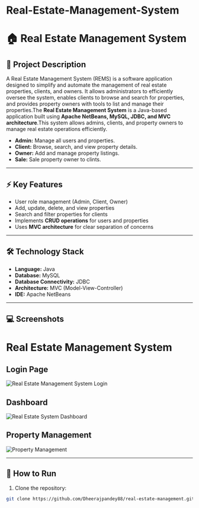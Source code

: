 # Real-Estate-Management-System

# 🏠 Real Estate Management System

## 📖 Project Description
A Real Estate Management System (REMS) is a software application designed to simplify and automate the management of real estate properties, clients, and owners. It allows administrators to efficiently oversee the system, enables clients to browse and search for properties, and provides property owners with tools to list and manage their properties.The **Real Estate Management System** is a Java-based application built using **Apache NetBeans, MySQL, JDBC, and MVC architecture**.This system allows admins, clients, and property owners to manage real estate operations efficiently.  

- **Admin:** Manage all users and properties.  
- **Client:** Browse, search, and view property details.  
- **Owner:** Add and manage property listings.
- **Sale:** Sale property owner to clints.  

---

## ⚡ Key Features
- User role management (Admin, Client, Owner)  
- Add, update, delete, and view properties  
- Search and filter properties for clients  
- Implements **CRUD operations** for users and properties  
- Uses **MVC architecture** for clear separation of concerns  

---

## 🛠️ Technology Stack
- **Language:** Java  
- **Database:** MySQL  
- **Database Connectivity:** JDBC  
- **Architecture:** MVC (Model-View-Controller)  
- **IDE:** Apache NetBeans  

---

## 💻 Screenshots
# Real Estate Management System

## Login Page

![Real Estate Management System Login](https://github.com/yourusername/yourrepo/blob/main/Screenshot_2025-10-13_180119.png)

## Dashboard

![Real Estate System Dashboard](https://github.com/yourusername/yourrepo/blob/main/Screenshot_2025-10-13_180159.png)

## Property Management

![Property Management](https://github.com/yourusername/yourrepo/blob/main/Screenshot_2025-10-13_180217.png)


---

## 🚀 How to Run
1. Clone the repository:  
```bash
git clone https://github.com/Dheerajpandey88/real-estate-management.git
